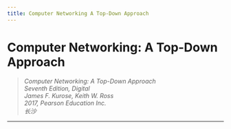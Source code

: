 ```yaml
---
title: Computer Networking A Top-Down Approach
---
```


# Computer Networking: A Top-Down Approach

>*Computer Networking: A Top-Down Approach*    
*Seventh Edition, Digital*  
*James F. Kurose, Keith W. Ross*   
*2017, Pearson Education Inc.*    
*长沙*   

---